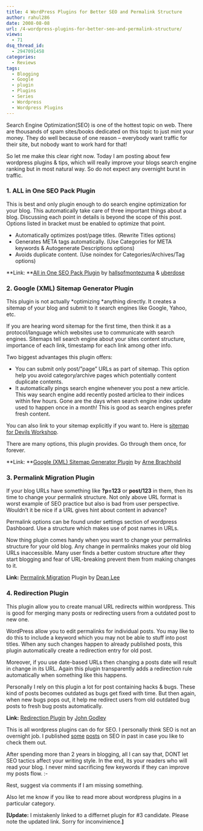 ```yaml
---
title: 4 WordPress Plugins for Better SEO and Permalink Structure
author: rahul286
date: 2008-08-08
url: /4-wordpress-plugins-for-better-seo-and-permalink-structure/
views:
  - 71
dsq_thread_id:
  - 2947091458
categories:
  - Reviews
tags:
  - Blogging
  - Google
  - plugin
  - Plugins
  - Series
  - Wordpress
  - Wordpress Plugins
---
```

Search Engine Optimization(SEO) is one of the hottest topic on web. There are thousands of spam sites/books dedicated on this topic to just mint your money. They do well because of one reason – everybody want traffic for their site, but nobody want to work hard for that!

So let me make this clear right now. Today I am posting about few wordpress plugins & tips, which will really improve your blogs search engine ranking but in most natural way. So do not expect any overnight burst in traffic.

### 1. ALL in One SEO Pack Plugin

This is best and only plugin enough to do search engine optimization for your blog. This automatically take care of three important things about a blog. Discussing each point in details is beyond the scope of this post. Options listed in bracket must be enabled to optimize that point.

  * Automatically optimizes post/page titles. (Rewrite Titles options)
  * Generates META tags automatically. (Use Categories for META keywords & Autogenerate Descriptions options)
  * Avoids duplicate content. (Use noindex for Categories/Archives/Tag options)

**Link: **<a href="http://wordpress.org/extend/plugins/all-in-one-seo-pack/" onclick="_gaq.push(['_trackEvent', 'outbound-article', 'http://wordpress.org/extend/plugins/all-in-one-seo-pack/', 'All in One SEO Pack Plugin']);" >All in One SEO Pack Plugin</a> by <a href="http://semperfiwebdesign.com/" onclick="_gaq.push(['_trackEvent', 'outbound-article', 'http://semperfiwebdesign.com/', 'hallsofmontezuma']);" >hallsofmontezuma</a> & <a href="http://wp.uberdose.com/" onclick="_gaq.push(['_trackEvent', 'outbound-article', 'http://wp.uberdose.com/', 'uberdose']);" >uberdose</a>

### 2. Google (XML) Sitemap Generator Plugin

This plugin is not actually *optimizing *anything directly. It creates a sitemap of your blog and submit to it search engines like Google, Yahoo, etc.

If you are hearing word sitemap for the first time, then think it as a protocol/language which websites use to communicate with search engines. Sitemaps tell search engine about your sites content structure, importance of each link, timestamp for each link among other info.

Two biggest advantages this plugin offers:

  * You can submit only post/&#8221;page&#8221; URLs as part of sitemap. This option help you avoid category/archive pages which potentially content duplicate contents.
  * It automatically pings search engine whenever you post a new article. This way search engine add recently posted articlea to their indices within few hours. Gone are the days when search engine index update used to happen once in a month! This is good as search engines prefer fresh content.

You can also link to your sitemap explicitly if you want to. Here is [sitemap for Devils Workshop][1].

There are many options, this plugin provides. Go through them once, for forever.

**Link: **<a href="http://wordpress.org/extend/plugins/google-sitemap-generator/" onclick="_gaq.push(['_trackEvent', 'outbound-article', 'http://wordpress.org/extend/plugins/google-sitemap-generator/', 'Google (XML) Sitemap Generator Plugin']);" >Google (XML) Sitemap Generator Plugin</a> by <a href="http://www.arnebrachhold.de/" onclick="_gaq.push(['_trackEvent', 'outbound-article', 'http://www.arnebrachhold.de/', 'Arne Brachhold']);" >Arne Brachhold</a>

### 3. Permalink Migration Plugin

If your blog URLs have something like **?p=123** or **post/123** in them, then its time to change your permalink structure. Not only above URL format is worst example of SEO practice but also is bad from user perspective. Wouldn’t it be nice if a URL gives hint about content in advance?

Permalink options can be found under settings section of wordpress Dashboard. Use a structure which makes use of post names in URLs.

Now thing plugin comes handy when you want to change your permalinks structure for your old blog. Any change in permalinks makes your old blog URLs inaccessible. Many user finds a better custom structure after they start blogging and fear of URL-breaking prevent them from making changes to it.

**Link:** <a href="http://www.deanlee.cn/wordpress/permalinks-migration-plugin/" onclick="_gaq.push(['_trackEvent', 'outbound-article', 'http://www.deanlee.cn/wordpress/permalinks-migration-plugin/', 'Permalink Migration']);" >Permalink Migration</a> Plugin by <a href="http://www.deanlee.cn/wordpress/permalinks-migration-plugin/" onclick="_gaq.push(['_trackEvent', 'outbound-article', 'http://www.deanlee.cn/wordpress/permalinks-migration-plugin/', 'Dean Lee']);" >Dean Lee</a><a href="http://yoast.com/" onclick="_gaq.push(['_trackEvent', 'outbound-article', 'http://yoast.com/', '']);" ></a>

### 4. Redirection Plugin

This plugin allow you to create manual URL redirects within wordpress. This is good for merging many posts or redirecting users from a outdated post to new one.

WordPress allow you to edit permalinks for individual posts. You may like to do this to include a keyword which you may not be able to stuff into post titles. When any such changes happen to already published posts, this plugin automatically create a redirection entry for old post.

Moreover, if you use date-based URLs then changing a posts date will result in change in its URL. Again this plugin transparently adds a redirection rule automatically when something like this happens.

Personally I rely on this plugin a lot for post containing hacks & bugs. These kind of posts becomes outdated as bugs get fixed with time. But then again, when new bugs pops out, it help me redirect users from old outdated bug posts to fresh bug posts automatically.

**Link:** <a href="http://wordpress.org/extend/plugins/redirection/" onclick="_gaq.push(['_trackEvent', 'outbound-article', 'http://wordpress.org/extend/plugins/redirection/', 'Redirection Plugin']);" >Redirection Plugin</a> by <a href="http://urbangiraffe.com/" onclick="_gaq.push(['_trackEvent', 'outbound-article', 'http://urbangiraffe.com/', 'John Godley']);" >John Godley</a>

This is all wordpress plugins can do for SEO. I personally think SEO is not an overnight job. I published [some][2] [posts][3] on SEO in past in case you like to check them out.

After spending more than 2 years in blogging, all I can say that, DONT let SEO tactics affect your writing style. In the end, its your readers who will read your blog. I never mind sacrificing few keywords if they can improve my posts flow. <img src="http://devilsworkshop.org/wp-includes/images/smilies/simple-smile.png" alt=":-)" class="wp-smiley" style="height: 1em; max-height: 1em;" />

Rest, suggest via comments if I am missing something.

Also let me know if you like to read more about wordpress plugins in a particular category.

**[Update:** I mistakenly linked to a differnet plugin for #3 candidate. Please note the updated link. Sorry for inconvinience.**]**

 [1]: http://devilsworkshop.org/sitemap.xml
 [2]: http://devilsworkshop.org/2007/12/11/3-ways-to-improve-blog-writing-web-publishing-with-google-trends/
 [3]: http://devilsworkshop.org/2007/04/17/seo-get-higher-google-pagerank-by-naming-files-andor-blog-post-titles-optimally/
